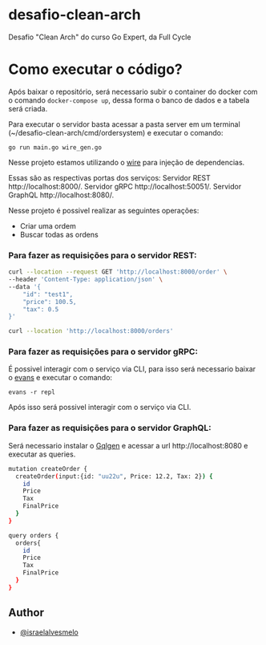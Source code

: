 # desafio-clean-arch
Desafio "Clean Arch" do curso Go Expert, da Full Cycle


# Como executar o código?
Após baixar o repositório, será necessario subir o container do docker com o comando  `docker-compose up`, dessa forma o banco de dados e a tabela será criada.

Para executar o servidor basta acessar a pasta server em um terminal (~/desafio-clean-arch/cmd/ordersystem) e executar o comando:

`go run main.go wire_gen.go`

Nesse projeto estamos utilizando o [wire](https://github.com/google/wire) para injeção de dependencias.

Essas são as respectivas portas dos serviços:
Servidor REST http://localhost:8000/.
Servidor gRPC http://localhost:50051/.
Servidor GraphQL http://localhost:8080/.

Nesse projeto é possivel realizar as seguintes operações:
- Criar uma ordem
- Buscar todas as ordens

### Para fazer as requisições para o servidor REST:

```bash
curl --location --request GET 'http://localhost:8000/order' \
--header 'Content-Type: application/json' \
--data '{
    "id": "test1",
    "price": 100.5,
    "tax": 0.5
}'
```
```bash
curl --location 'http://localhost:8000/orders'
```

###  Para fazer as requisições para o servidor gRPC:
É possivel interagir com o serviço via CLI, para isso será necessario baixar o [evans](https://github.com/ktr0731/evans?tab=readme-ov-file) e executar o comando:

`evans -r repl`

Após isso será possivel interagir com o serviço via CLI.

### Para fazer as requisições para o servidor GraphQL:
Será necessario instalar o [Gqlgen](https://gqlgen.com/) e acessar a url http://localhost:8080 e executar as queries.

```bash
mutation createOrder {
  createOrder(input:{id: "uu22u", Price: 12.2, Tax: 2}) {
    id
    Price
    Tax
    FinalPrice
  }
}
```
```bash
query orders {
  orders{
    id 
    Price
    Tax
    FinalPrice
  }
}
```

## Author

- [@israelalvesmelo](https://github.com/israelalvesmelo)

